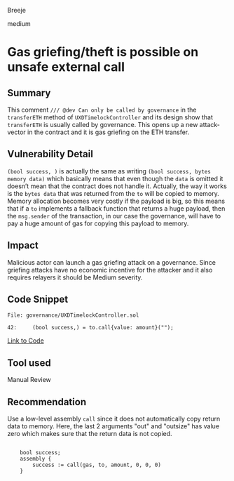 Breeje

medium

# Gas griefing/theft is possible on unsafe external call

## Summary

This comment `/// @dev Can only be called by governance` in the `transferETH` method of `UXDTimelockController` and its design show that `transferETH` is usually called by governance. This opens up a new attack-vector in the contract and it is gas griefing on the ETH transfer.

## Vulnerability Detail

`(bool success, )` is actually the same as writing `(bool success, bytes memory data)` which basically means that even though the `data` is omitted it doesn’t mean that the contract does not handle it. Actually, the way it works is the `bytes data` that was returned from the `to` will be copied to memory. Memory allocation becomes very costly if the payload is big, so this means that if a `to` implements a fallback function that returns a huge payload, then the `msg.sender` of the transaction, in our case the governance, will have to pay a huge amount of gas for copying this payload to memory.

## Impact

Malicious actor can launch a gas griefing attack on a governance. Since griefing attacks have no economic incentive for the attacker and it also requires relayers it should be Medium severity.

## Code Snippet

```solidity
File: governance/UXDTimelockController.sol

42:     (bool success,) = to.call{value: amount}("");

```
[Link to Code](https://github.com/sherlock-audit/2023-01-uxd/blob/main/contracts/governance/UXDTimelockController.sol#L42)

## Tool used

Manual Review

## Recommendation

Use a low-level assembly `call` since it does not automatically copy return data to memory. Here, the last 2 arguments "out" and "outsize" has value zero which makes sure that the return data is not copied.

```solidity

    bool success;
    assembly {
        success := call(gas, to, amount, 0, 0, 0)
    }
    
```

